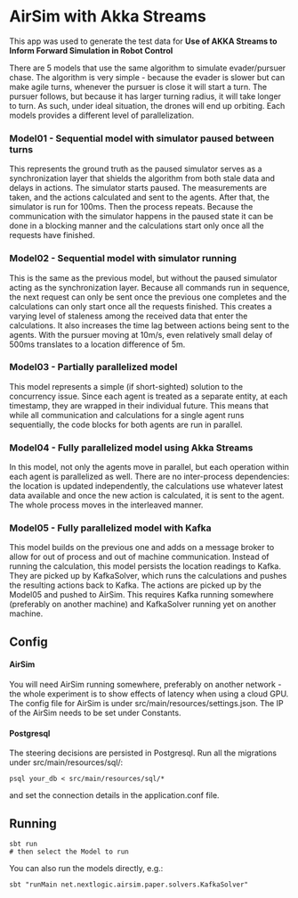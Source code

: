 # AirSim with Akka Streams
This app was used to generate the test data for __Use of AKKA Streams to Inform Forward Simulation in Robot Control__

There are 5 models that use the same algorithm to simulate evader/pursuer chase.
The algorithm is very simple - because the evader is slower but can make agile turns,
whenever the pursuer is close it will start a turn. The pursuer follows, but because it has larger turning radius, it will take longer to turn.
As such, under ideal situation, the drones will end up orbiting. Each models provides a different level of parallelization.

### Model01 - Sequential model with simulator paused between turns
This represents the ground truth as the paused simulator serves as a synchronization layer that shields the algorithm from both stale data and delays in actions. The simulator starts paused. The measurements are taken, and the actions calculated and sent to the agents. After that, the simulator is run for 100ms. Then the process repeats. Because the communication with the simulator happens in the paused state it can be done in a blocking manner and the calculations start only once all the requests have finished.

### Model02 - Sequential model with simulator running
This is the same as the previous model, but without the paused simulator acting as the synchronization layer. Because all commands run in sequence, the next request can only be sent once the previous one completes and the calculations can only start once all the requests finished. This creates a varying level of staleness among the received data that enter the calculations. It also increases the time lag between actions being sent to the agents. With the pursuer moving at 10m/s, even relatively small delay of 500ms translates to a location difference of 5m.

### Model03 - Partially parallelized model
This model represents a simple (if short-sighted) solution to the concurrency issue. Since each agent is treated as a separate entity, at each timestamp, they are wrapped in their individual future. This means that while all communication and calculations for a single agent runs sequentially, the code blocks for both agents are run in parallel.

### Model04 - Fully parallelized model using Akka Streams
In this model, not only the agents move in parallel, but each operation within each agent is parallelized as well. There are no inter-process dependencies: the location is updated independently, the calculations use whatever latest data available and once the new action is calculated, it is sent to the agent. The whole process moves in the interleaved manner. 

### Model05 - Fully parallelized model with Kafka
This model builds on the previous one and adds on a message broker to allow for out of process and out of machine communication. Instead of running the calculation, this model persists the location readings to Kafka.
They are picked up by KafkaSolver, which runs the calculations and pushes the resulting actions back to Kafka.
The actions are picked up by the Model05 and pushed to AirSim.
This requires Kafka running somewhere (preferably on another machine) and KafkaSolver running yet on another machine.

## Config
#### AirSim
You will need AirSim running somewhere, preferably on another network - the whole experiment is to show effects of latency when using a cloud GPU.
The config file for AirSim is under src/main/resources/settings.json. The IP of the AirSim needs to be set under Constants.

#### Postgresql
The steering decisions are persisted in Postgresql. Run all the migrations under src/main/resources/sql/:

    psql your_db < src/main/resources/sql/* 
    
and set the connection details in the application.conf file.

## Running
    
    sbt run
    # then select the Model to run  

You can also run the models directly, e.g.:

    sbt "runMain net.nextlogic.airsim.paper.solvers.KafkaSolver"


 
